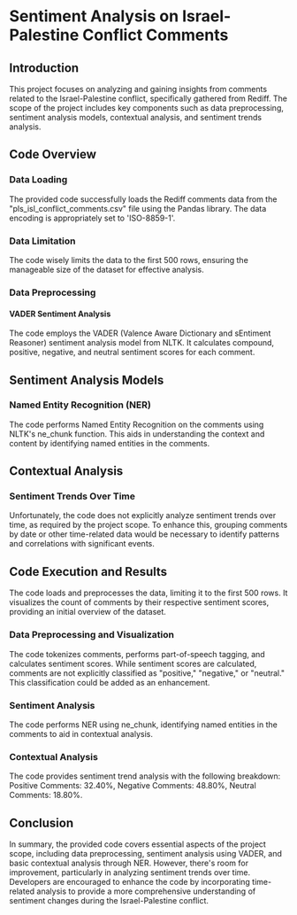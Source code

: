# Sentiment Analysis on Israel-Palestine Conflict Comments

## Introduction

This project focuses on analyzing and gaining insights from comments related to the Israel-Palestine conflict, specifically gathered from Rediff. The scope of the project includes key components such as data preprocessing, sentiment analysis models, contextual analysis, and sentiment trends analysis.

## Code Overview

### Data Loading

The provided code successfully loads the Rediff comments data from the "pls_isl_conflict_comments.csv" file using the Pandas library. The data encoding is appropriately set to 'ISO-8859-1'.

### Data Limitation

The code wisely limits the data to the first 500 rows, ensuring the manageable size of the dataset for effective analysis.

### Data Preprocessing

#### VADER Sentiment Analysis

The code employs the VADER (Valence Aware Dictionary and sEntiment Reasoner) sentiment analysis model from NLTK. It calculates compound, positive, negative, and neutral sentiment scores for each comment.

## Sentiment Analysis Models

### Named Entity Recognition (NER)

The code performs Named Entity Recognition on the comments using NLTK's ne_chunk function. This aids in understanding the context and content by identifying named entities in the comments.

## Contextual Analysis

### Sentiment Trends Over Time

Unfortunately, the code does not explicitly analyze sentiment trends over time, as required by the project scope. To enhance this, grouping comments by date or other time-related data would be necessary to identify patterns and correlations with significant events.

## Code Execution and Results

The code loads and preprocesses the data, limiting it to the first 500 rows. It visualizes the count of comments by their respective sentiment scores, providing an initial overview of the dataset.

### Data Preprocessing and Visualization

The code tokenizes comments, performs part-of-speech tagging, and calculates sentiment scores. While sentiment scores are calculated, comments are not explicitly classified as "positive," "negative," or "neutral." This classification could be added as an enhancement.

### Sentiment Analysis

The code performs NER using ne_chunk, identifying named entities in the comments to aid in contextual analysis.

### Contextual Analysis

The code provides sentiment trend analysis with the following breakdown: Positive Comments: 32.40%, Negative Comments: 48.80%, Neutral Comments: 18.80%.

## Conclusion

In summary, the provided code covers essential aspects of the project scope, including data preprocessing, sentiment analysis using VADER, and basic contextual analysis through NER. However, there's room for improvement, particularly in analyzing sentiment trends over time. Developers are encouraged to enhance the code by incorporating time-related analysis to provide a more comprehensive understanding of sentiment changes during the Israel-Palestine conflict.
